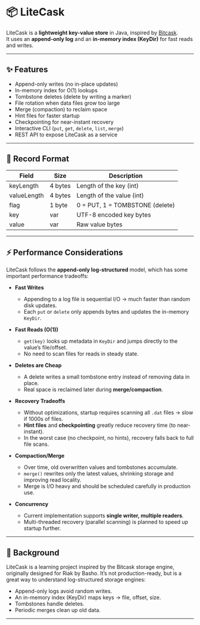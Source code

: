 # 📦 LiteCask

LiteCask is a **lightweight key-value store** in Java, inspired by [Bitcask](https://riak.com/assets/bitcask-intro.pdf).  
It uses an **append-only log** and an **in-memory index (KeyDir)** for fast reads and writes.  

---

## ✨ Features
- Append-only writes (no in-place updates)  
- In-memory index for O(1) lookups  
- Tombstone deletes (delete by writing a marker)  
- File rotation when data files grow too large  
- Merge (compaction) to reclaim space  
- Hint files for faster startup  
- Checkpointing for near-instant recovery  
- Interactive CLI (`put`, `get`, `delete`, `list`, `merge`)  
- REST API to expose LiteCask as a service  

---

## 🧩 Record Format

| Field       | Size    | Description                     |
|-------------|---------|---------------------------------|
| keyLength   | 4 bytes | Length of the key (int)         |
| valueLength | 4 bytes | Length of the value (int)       |
| flag        | 1 byte  | 0 = PUT, 1 = TOMBSTONE (delete) |
| key         | var     | UTF-8 encoded key bytes         |
| value       | var     | Raw value bytes                 |

---

 ## ⚡ Performance Considerations

LiteCask follows the **append-only log-structured** model, which has some important performance tradeoffs:

- **Fast Writes**  
  - Appending to a log file is sequential I/O → much faster than random disk updates.  
  - Each `put` or `delete` only appends bytes and updates the in-memory `KeyDir`.  

- **Fast Reads (O(1))**  
  - `get(key)` looks up metadata in `KeyDir` and jumps directly to the value’s file/offset.  
  - No need to scan files for reads in steady state.  

- **Deletes are Cheap**  
  - A delete writes a small tombstone entry instead of removing data in place.  
  - Real space is reclaimed later during **merge/compaction**.  

- **Recovery Tradeoffs**  
  - Without optimizations, startup requires scanning all `.dat` files → slow if 1000s of files.  
  - **Hint files** and **checkpointing** greatly reduce recovery time (to near-instant).  
  - In the worst case (no checkpoint, no hints), recovery falls back to full file scans.  

- **Compaction/Merge**  
  - Over time, old overwritten values and tombstones accumulate.  
  - `merge()` rewrites only the latest values, shrinking storage and improving read locality.  
  - Merge is I/O heavy and should be scheduled carefully in production use.  

- **Concurrency**  
  - Current implementation supports **single writer, multiple readers**.  
  - Multi-threaded recovery (parallel scanning) is planned to speed up startup further.  

---

## 📖 Background
LiteCask is a learning project inspired by the Bitcask storage engine, originally designed for Riak by Basho.
It’s not production-ready, but is a great way to understand log-structured storage engines:
- Append-only logs avoid random writes.
- An in-memory index (KeyDir) maps keys → file, offset, size.
- Tombstones handle deletes.
- Periodic merges clean up old data.

---


